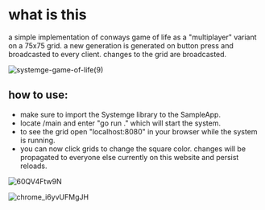 # what is this
a simple implementation of conways game of life as a "multiplayer" variant on a 75x75 grid.
a new generation is generated on button press and broadcasted to every client.
changes to the grid are broadcasted.

![systemge-game-of-life(9)](https://github.com/NeutralUsername/Systemge-Sample-ConwaysGameOfLife/assets/39095721/764cbc52-d807-4d9e-ae7c-bfb85e0a376d)



## how to use:  
- make sure to import the Systemge library to the SampleApp.  
- locate /main and enter "go run ." which will start the system.  
- to see the grid open "localhost:8080" in your browser while the system is running.  
- you can now click grids to change the square color. changes will be propagated to everyone else currently on this website and persist reloads.  


![60QV4Ftw9N](https://github.com/NeutralUsername/Systemge-Sample-ConwaysGameOfLife/assets/39095721/2f5b2d0c-65b4-4045-99da-b73d5727f160)


![chrome_i6yvUFMgJH](https://github.com/NeutralUsername/Systemge-Sample-ConwaysGameOfLife/assets/39095721/e220437f-a2c5-483f-a086-fb810827f419)

